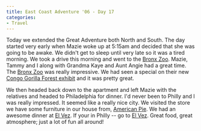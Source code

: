 ```yaml
---
title: East Coast Adventure '06 - Day 17
categories:
- Travel
---
```


Today we extended the Great Adventure both North and South. The day started very early when Mazie woke up at 5:15am and decided that she was going to be awake. We didn't get to sleep until very late so it was a tired morning. We took a drive this morning and went to the [Bronx Zoo](http://www.bronxzoo.com/). Mazie, Tammy and I along with Grandma Kaye and Aunt Angie had a great time. The [Bronx Zoo](http://www.bronxzoo.com/) was really impressive. We had seen a special on their new [Congo Gorilla Forest exhibit](http://www.congogorillaforest.com/) and it was pretty great.

We then headed back down to the apartment and left Mazie with the relatives and headed to Philadelphia for dinner. I'd never been to Philly and I was really impressed. It seemed like a really nice city. We visited the store we have some furniture in our house from, [American Pie](http://www.americanpiecrafts.com/). We had an awesome dinner at [El Vez](http://www.elvezrestaurant.com/). If your in Philly -- go to [El Vez](http://www.elvezrestaurant.com/). Great food, great atmosphere; just a lot of fun all around!
